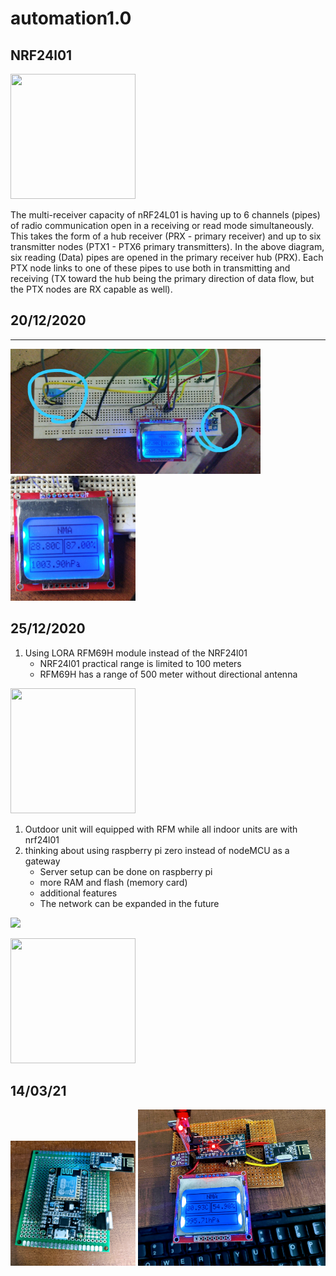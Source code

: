 # automation1.0
## NRF24l01

<img src="https://www.electronicwings.com/public/images/user_images/images/Arduino/nRF24L01/Frequency%20Channel.png" width="200" height="200">

The multi-receiver capacity of nRF24L01 is having up to 6 channels (pipes) of radio communication open in a receiving or read mode simultaneously. This takes the form of a hub receiver (PRX - primary receiver) and up to six transmitter nodes (PTX1 - PTX6 primary transmitters). In the above diagram, six reading (Data) pipes are opened in the primary receiver hub (PRX). Each PTX node links to one of these pipes to use both in transmitting and receiving (TX toward the hub being the primary direction of data flow, but the PTX nodes are RX capable as well).


## 20/12/2020
-----------


<img src="images/display2.jpeg" width="400" height="200">

<img src="images/display1.jpeg" width="200" height="200">

## 25/12/2020

1. Using LORA RFM69H module instead of the NRF24l01
   - NRF24l01 practical range is limited to 100 meters 
   - RFM69H has a range of 500 meter without directional antenna 

<img src="https://images-na.ssl-images-amazon.com/images/I/51QjC7kO-kL.jpg" width="200" height="200">

1. Outdoor unit will equipped with RFM while all indoor units are with nrf24l01
2. thinking about using raspberry pi zero instead of nodeMCU as a gateway
   - Server setup can be done on raspberry pi
   - more RAM and flash (memory card)
   - additional features
   - The network can be expanded in the future

![](https://www.raspberrypi.org/homepage-9df4b/static/1dfa03d09c1f3e446e8d936dfb92267f/ae23f/6b0defdbbf40792b64159ab8169d97162c380b2c_raspberry-pi-zero-1-1755x1080.jpg)

<img src="https://www.raspberrypi.org/homepage-9df4b/static/1dfa03d09c1f3e446e8d936dfb92267f/ae23f/6b0defdbbf40792b64159ab8169d97162c380b2c_raspberry-pi-zero-1-1755x1080.jpg" width="200" height="200">

## 14/03/21

<img src="images/gateway.jpg" width="200" height="200">


<img src="images/node1.jpg" width="300" height="250">

